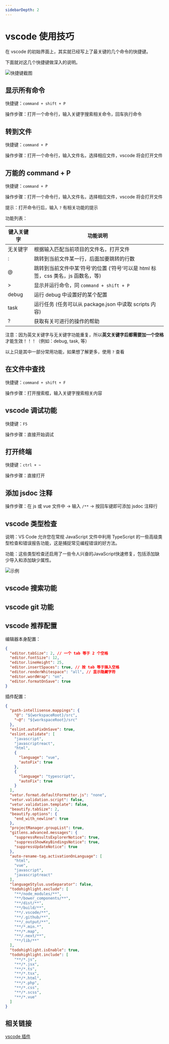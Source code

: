 ```yaml
---
sidebarDepth: 2
---
```


# vscode 使用技巧

在 vscode 的初始界面上，其实就已经写上了最关键的几个命令的快捷键。

下面就对这几个快捷键做深入的说明。

![快捷键截图](./images/vscode-keys.png)

## 显示所有命令

快捷键：`command + shift + P`

操作步骤：打开一个命令行，输入关键字搜索相关命令，回车执行命令

## 转到文件

快捷键：`command + P`

操作步骤：打开一个命令行，输入文件名，选择相应文件，vscode 将会打开文件

## 万能的 command + P

快捷键：`command + P`

操作步骤：打开一个命令行，输入文件名，选择相应文件，vscode 将会打开文件

提示：打开命令行后，输入 `?` 有相关功能的提示

功能列表：

| 键入关键字 | 功能说明 |
| -------- | ------- |
| 无关键字 | 根据输入匹配当前项目的文件名，打开文件 |
| : | 跳转到当前文件某一行，后面加要跳转的行数 |
| @ | 跳转到当前文件中某‘符号’的位置 (’符号‘可以是 html 标签，css 类名，js 函数名，等) |
| > | 显示并运行命令，同 `command + shift + P` |
| debug | 运行 debug 中设置好的某个配置 |
| task | 运行任务 (任务可以从 package.json 中读取 scripts 内容) |
| ? | 获取有关可进行的操作的帮助 |

注意：因为英文关键字与无关键字功能重复，所以<b>英文关键字后都需要加一个空格</b>才能生效！！！（例如：debug, task, 等）

以上只是其中一部分常用功能，如果想了解更多，使用 `?` 查看

## 在文件中查找

快捷键：`command + shift + F`

操作步骤：打开搜索框，输入关键字搜索相关内容

## vscode 调试功能

快捷键：`F5`

操作步骤：直接开始调试

## 打开终端

快捷键：`ctrl + ~`

操作步骤：直接打开

## 添加 jsdoc 注释

操作步骤：在 js 或 vue 文件中 -> 输入 `/**` -> 按回车键即可添加 jsdoc 注释行

## vscode 类型检查

说明：VS Code 允许您在常规 JavaScript 文件中利用 TypeScript 的一些高级类型检查和错误报告功能，这是捕捉常见编程错误的好方法。

功能：这些类型检查还启用了一些令人兴奋的JavaScript快速修复，包括添加缺少导入和添加缺少属性。

![示例](./images/checkjs-example.gif)

## vscode 搜索功能

## vscode git 功能

## vscode 推荐配置

编辑器本身配置：

```json
{
  "editor.tabSize": 2, // 一个 tab 等于 2 个空格
  "editor.fontSize": 12,
  "editor.lineHeight": 25,
  "editor.insertSpaces": true, // 按 tab 等于插入空格
  "editor.renderWhitespace": "all", // 显示隐藏字符
  "editor.wordWrap": "on",
  "editor.formatOnSave": true
}
```

插件配置：

```json
{
  "path-intellisense.mappings": {
    "@": "${workspaceRoot}/src",
    "~@": "${workspaceRoot}/src"
  },
  "eslint.autoFixOnSave": true,
  "eslint.validate": [
    "javascript",
    "javascriptreact",
    "html",
    {
      "language": "vue",
      "autoFix": true
    },
    {
      "language": "typescript",
      "autoFix": true
    }
  ],
  "vetur.format.defaultFormatter.js": "none",
  "vetur.validation.script": false,
  "vetur.validation.template": false,
  "beautify.tabSize": 2,
  "beautify.options": {
    "end_with_newline": true
  },
  "projectManager.groupList": true,
  "gitlens.advanced.messages": {
    "suppressResultsExplorerNotice": true,
    "suppressShowKeyBindingsNotice": true,
    "suppressUpdateNotice": true
  },
  "auto-rename-tag.activationOnLanguage": [
    "html",
    "vue",
    "javascript",
    "javascriptreact"
  ],
  "languageStylus.useSeparator": false,
  "todohighlight.exclude": [
    "**/node_modules/**",
    "**/bower_components/**",
    "**/dist/**",
    "**/build/**",
    "**/.vscode/**",
    "**/.github/**",
    "**/_output/**",
    "**/*.min.*",
    "**/*.map",
    "**/.next/**",
    "**/lib/**"
  ],
  "todohighlight.isEnable": true,
  "todohighlight.include": [
    "**/*.js",
    "**/*.jsx",
    "**/*.ts",
    "**/*.tsx",
    "**/*.html",
    "**/*.php",
    "**/*.css",
    "**/*.scss",
    "**/*.vue"
  ]
}
```

## 相关链接

[vscode 插件](./vscode-plugins.html)